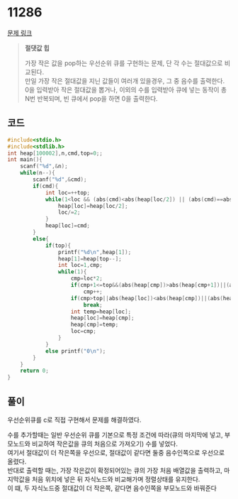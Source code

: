# 11286

[문제 링크](https://www.acmicpc.net/problem/11286)

> __절댓값 힙__
>
> 가장 작은 값을 pop하는 우선순위 큐를 구현하는 문제, 단 각 수는 절대값으로 비교된다.  
> 만일 가장 작은 절대값을 지닌 값들이 여러개 있을경우, 그 중 음수를 출력한다.  
> 0을 입력받아 작은 절대값을 뽑거나, 이외의 수를 입력받아 큐에 넣는 동작이 총 N번 반복되며, 빈 큐에서 pop을 하면 0을 출력한다.  

## 코드

```c
#include<stdio.h>
#include<stdlib.h>
int heap[100002],n,cmd,top=0;;
int main(){
    scanf("%d",&n);
    while(n--){
        scanf("%d",&cmd);
        if(cmd){
            int loc=++top;
            while(1<loc && (abs(cmd)<abs(heap[loc/2]) || (abs(cmd)==abs(heap[loc/2])&&cmd<heap[loc/2]))){
                heap[loc]=heap[loc/2];
                loc/=2;
            }
            heap[loc]=cmd;
        }
        else{
            if(top){
                printf("%d\n",heap[1]);
                heap[1]=heap[top--];
                int loc=1,cmp;
                while(1){
                    cmp=loc*2;
                    if(cmp+1<=top&&(abs(heap[cmp])>abs(heap[cmp+1])||(abs(heap[cmp]==abs(heap[cmp+1])&&heap[cmp]>heap[cmp+1])))
                        cmp++;
                    if(cmp>top||abs(heap[loc])<abs(heap[cmp])||(abs(heap[loc])==abs(heap[cmp])&&heap[loc]<=heap[cmp]))
                        break;
                    int temp=heap[loc];
                    heap[loc]=heap[cmp];
                    heap[cmp]=temp;
                    loc=cmp;
                }
            }
            else printf("0\n");
        }
    }
    return 0;
}
```

## 풀이

우선순위큐를 c로 직접 구현해서 문제를 해결하였다.  

수를 추가할때는 일반 우선순위 큐를 기본으로 특정 조건에 따라(큐의 마지막에 넣고, 부모노드와 비교하여 작은값을 큐의 처음으로 가져오기) 수를 넣었다.  
여기서 절대값이 더 작은쪽을 우선으로, 절대값이 같다면 둘중 음수인쪽으로 우선으로 올렸다.  
반대로 출력할 때는, 가장 작은값이 확정되어있는 큐의 가장 처음 배열값을 출력하고, 마지막값을 처음 위치에 넣은 뒤 자식노드와 비교해가며 정렬상태를 유지한다.  
이 떄, 두 자식노드중 절대값이 더 작은쪽, 같다면 음수인쪽을 부모노드와 바꿔준다  
